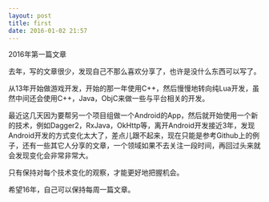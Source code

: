 ```yaml
---
layout: post
title: first
date: 2016-01-02 21:57
---
```


2016年第一篇文章

去年，写的文章很少，发现自己不那么喜欢分享了，也许是没什么东西可以写了。

从13年开始做游戏开发，开始的那一年使用C++，然后慢慢地转向纯Lua开发，虽然中间还会使用C++，Java，ObjC来做一些与平台相关的开发。

最近这几天因为要帮另一个项目组做一个Android的App，然后就开始使用一个新的技术，例如Dagger2，RxJava，OkHttp等，离开Android开发接近3年，发现Android开发的方式变化太大了，差点儿跟不起来，现在只能是参考Github上的例子，还有一些其它人分享的文章，一个领域如果不去关注一段时间，再回过头来就会发现变化会非常非常大。

只有保持对每个技术变化的观察，才能更好地把握机会。

希望16年，自己可以保持每周一篇文章。
